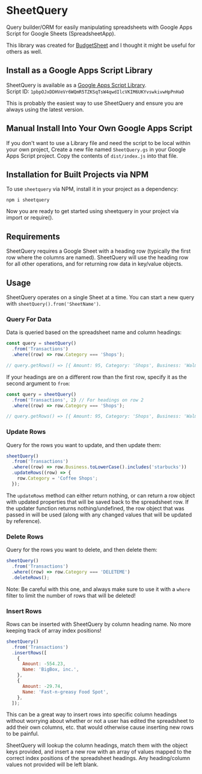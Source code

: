 # SheetQuery

Query builder/ORM for easily manipulating spreadsheets with Google Apps Script for Google Sheets (SpreadsheetApp).

This library was created for [BudgetSheet](https://www.budgetsheet.net) and I thought it might be useful for others as
well.

## Install as a Google Apps Script Library

SheetQuery is available as a [Google Apps Script Library](https://developers.google.com/apps-script/guides/libraries).  
Script ID: `1pbpOJxDDHVeVr6WQmR5TZKSqTsW4qwdIlcVKIM6UKYvswkivwHpPnHaO`

This is probably the easiest way to use SheetQuery and ensure you are always using the latest version.

## Manual Install Into Your Own Google Apps Script

If you don't want to use a Library file and need the script to be local within your own project, Create a new file named
`SheetQuery.gs` in your Google Apps Script project. Copy the contents of `dist/index.js` into that file.

## Installation for Built Projects via NPM

To use `sheetquery` via NPM, install it in your project as a dependency:

```
npm i sheetquery
```

Now you are ready to get started using sheetquery in your project via import or require().

## Requirements

SheetQuery requires a Google Sheet with a heading row (typically the first row where the columns are named). SheetQuery
will use the heading row for all other operations, and for returning row data in key/value objects.

## Usage

SheetQuery operates on a single Sheet at a time. You can start a new query with `sheetQuery().from('SheetName')`.

### Query For Data

Data is queried based on the spreadsheet name and column headings:

```javascript
const query = sheetQuery()
  .from('Transactions')
  .where((row) => row.Category === 'Shops');

// query.getRows() => [{ Amount: 95, Category: 'Shops', Business: 'Walmart'}]
```

If your headings are on a different row than the first row, specify it as the second argument to `from`:

```javascript
const query = sheetQuery()
  .from('Transactions', 2) // For headings on row 2
  .where((row) => row.Category === 'Shops');

// query.getRows() => [{ Amount: 95, Category: 'Shops', Business: 'Walmart'}]
```

### Update Rows

Query for the rows you want to update, and then update them:

```javascript
sheetQuery()
  .from('Transactions')
  .where((row) => row.Business.toLowerCase().includes('starbucks'))
  .updateRows((row) => {
    row.Category = 'Coffee Shops';
  });
```

The `updateRows` method can either return nothing, or can return a row object with updated properties that will be saved
back to the spreadsheet row. If the updater function returns nothing/undefined, the row object that was passed in will
be used (along with any changed values that will be updated by reference).

### Delete Rows

Query for the rows you want to delete, and then delete them:

```javascript
sheetQuery()
  .from('Transactions')
  .where((row) => row.Category === 'DELETEME')
  .deleteRows();
```

Note: Be careful with this one, and always make sure to use it with a `where` filter to limit the number of rows that
will be deleted!

### Insert Rows

Rows can be inserted with SheetQuery by column heading name. No more keeping track of array index positions!

```javascript
sheetQuery()
  .from('Transactions')
  .insertRows([
    {
      Amount: -554.23,
      Name: 'BigBox, inc.',
    },
    {
      Amount: -29.74,
      Name: 'Fast-n-greasy Food Spot',
    },
  ]);
```

This can be a great way to insert rows into specific column headings without worrying about whether or not a user has
edited the spreadsheet to add their own columns, etc. that would otherwise cause inserting new rows to be painful.

SheetQuery will lookup the column headings, match them with the object keys provided, and insert a new row with an array
of values mapped to the correct index positions of the spreadsheet headings. Any heading/column values not provided will
be left blank.
